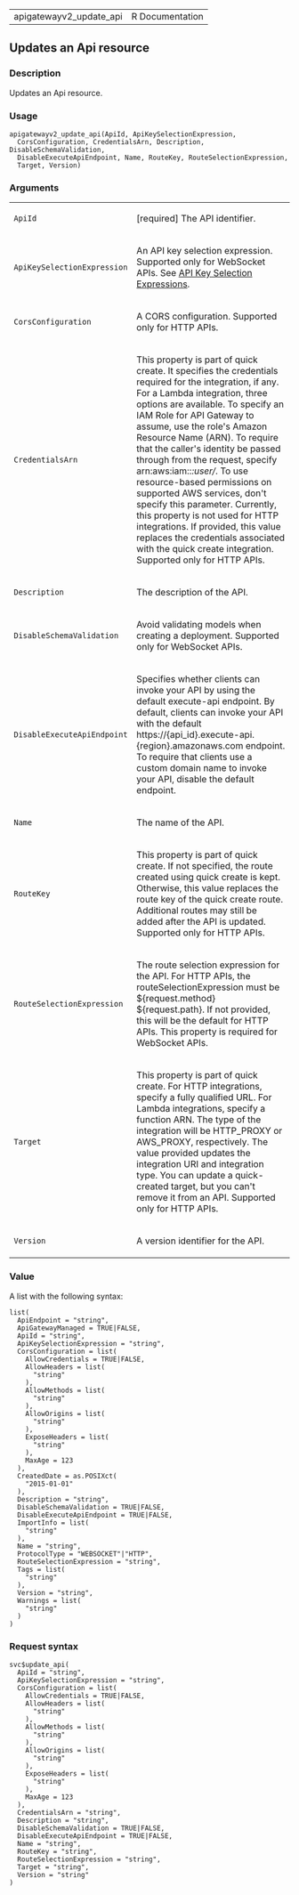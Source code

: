 <table style="width: 100%;">
<tbody>
<tr class="odd">
<td>apigatewayv2_update_api</td>
<td style="text-align: right;">R Documentation</td>
</tr>
</tbody>
</table>

## Updates an Api resource

### Description

Updates an Api resource.

### Usage

    apigatewayv2_update_api(ApiId, ApiKeySelectionExpression,
      CorsConfiguration, CredentialsArn, Description, DisableSchemaValidation,
      DisableExecuteApiEndpoint, Name, RouteKey, RouteSelectionExpression,
      Target, Version)

### Arguments

<table>
<colgroup>
<col style="width: 35%" />
<col style="width: 65%" />
</colgroup>
<tbody>
<tr class="odd">
<td><code id="apigatewayv2_update_api_:_ApiId">ApiId</code></td>
<td><p>[required] The API identifier.</p></td>
</tr>
<tr class="even">
<td><code
id="apigatewayv2_update_api_:_ApiKeySelectionExpression">ApiKeySelectionExpression</code></td>
<td><p>An API key selection expression. Supported only for WebSocket
APIs. See <a
href="https://docs.aws.amazon.com/apigateway/latest/developerguide/apigateway-websocket-api-selection-expressions.html#apigateway-websocket-api-apikey-selection-expressions">API
Key Selection Expressions</a>.</p></td>
</tr>
<tr class="odd">
<td><code
id="apigatewayv2_update_api_:_CorsConfiguration">CorsConfiguration</code></td>
<td><p>A CORS configuration. Supported only for HTTP APIs.</p></td>
</tr>
<tr class="even">
<td><code
id="apigatewayv2_update_api_:_CredentialsArn">CredentialsArn</code></td>
<td><p>This property is part of quick create. It specifies the
credentials required for the integration, if any. For a Lambda
integration, three options are available. To specify an IAM Role for API
Gateway to assume, use the role's Amazon Resource Name (ARN). To require
that the caller's identity be passed through from the request, specify
arn:aws:iam::<em>:user/</em>. To use resource-based permissions on
supported AWS services, don't specify this parameter. Currently, this
property is not used for HTTP integrations. If provided, this value
replaces the credentials associated with the quick create integration.
Supported only for HTTP APIs.</p></td>
</tr>
<tr class="odd">
<td><code
id="apigatewayv2_update_api_:_Description">Description</code></td>
<td><p>The description of the API.</p></td>
</tr>
<tr class="even">
<td><code
id="apigatewayv2_update_api_:_DisableSchemaValidation">DisableSchemaValidation</code></td>
<td><p>Avoid validating models when creating a deployment. Supported
only for WebSocket APIs.</p></td>
</tr>
<tr class="odd">
<td><code
id="apigatewayv2_update_api_:_DisableExecuteApiEndpoint">DisableExecuteApiEndpoint</code></td>
<td><p>Specifies whether clients can invoke your API by using the
default execute-api endpoint. By default, clients can invoke your API
with the default https://{api_id}.execute-api.{region}.amazonaws.com
endpoint. To require that clients use a custom domain name to invoke
your API, disable the default endpoint.</p></td>
</tr>
<tr class="even">
<td><code id="apigatewayv2_update_api_:_Name">Name</code></td>
<td><p>The name of the API.</p></td>
</tr>
<tr class="odd">
<td><code id="apigatewayv2_update_api_:_RouteKey">RouteKey</code></td>
<td><p>This property is part of quick create. If not specified, the
route created using quick create is kept. Otherwise, this value replaces
the route key of the quick create route. Additional routes may still be
added after the API is updated. Supported only for HTTP APIs.</p></td>
</tr>
<tr class="even">
<td><code
id="apigatewayv2_update_api_:_RouteSelectionExpression">RouteSelectionExpression</code></td>
<td><p>The route selection expression for the API. For HTTP APIs, the
routeSelectionExpression must be ${request.method} ${request.path}. If
not provided, this will be the default for HTTP APIs. This property is
required for WebSocket APIs.</p></td>
</tr>
<tr class="odd">
<td><code id="apigatewayv2_update_api_:_Target">Target</code></td>
<td><p>This property is part of quick create. For HTTP integrations,
specify a fully qualified URL. For Lambda integrations, specify a
function ARN. The type of the integration will be HTTP_PROXY or
AWS_PROXY, respectively. The value provided updates the integration URI
and integration type. You can update a quick-created target, but you
can't remove it from an API. Supported only for HTTP APIs.</p></td>
</tr>
<tr class="even">
<td><code id="apigatewayv2_update_api_:_Version">Version</code></td>
<td><p>A version identifier for the API.</p></td>
</tr>
</tbody>
</table>

### Value

A list with the following syntax:

    list(
      ApiEndpoint = "string",
      ApiGatewayManaged = TRUE|FALSE,
      ApiId = "string",
      ApiKeySelectionExpression = "string",
      CorsConfiguration = list(
        AllowCredentials = TRUE|FALSE,
        AllowHeaders = list(
          "string"
        ),
        AllowMethods = list(
          "string"
        ),
        AllowOrigins = list(
          "string"
        ),
        ExposeHeaders = list(
          "string"
        ),
        MaxAge = 123
      ),
      CreatedDate = as.POSIXct(
        "2015-01-01"
      ),
      Description = "string",
      DisableSchemaValidation = TRUE|FALSE,
      DisableExecuteApiEndpoint = TRUE|FALSE,
      ImportInfo = list(
        "string"
      ),
      Name = "string",
      ProtocolType = "WEBSOCKET"|"HTTP",
      RouteSelectionExpression = "string",
      Tags = list(
        "string"
      ),
      Version = "string",
      Warnings = list(
        "string"
      )
    )

### Request syntax

    svc$update_api(
      ApiId = "string",
      ApiKeySelectionExpression = "string",
      CorsConfiguration = list(
        AllowCredentials = TRUE|FALSE,
        AllowHeaders = list(
          "string"
        ),
        AllowMethods = list(
          "string"
        ),
        AllowOrigins = list(
          "string"
        ),
        ExposeHeaders = list(
          "string"
        ),
        MaxAge = 123
      ),
      CredentialsArn = "string",
      Description = "string",
      DisableSchemaValidation = TRUE|FALSE,
      DisableExecuteApiEndpoint = TRUE|FALSE,
      Name = "string",
      RouteKey = "string",
      RouteSelectionExpression = "string",
      Target = "string",
      Version = "string"
    )
